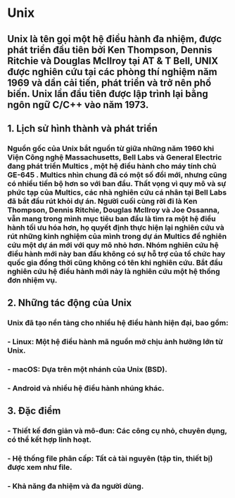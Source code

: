 # Unix
## Unix là tên gọi một hệ điều hành đa nhiệm, được phát triển đầu tiên bởi Ken Thompson, Dennis Ritchie và Douglas McIlroy tại AT & T Bell, UNIX được nghiên cứu tại các phòng thí nghiệm năm 1969 và dần cải tiến, phát triển và trở nên phổ biến. Unix lần đầu tiên được lập trình lại bằng ngôn ngữ C/C++ vào năm 1973.
## 1. Lịch sử hình thành và phát triển
### Nguồn gốc của Unix bắt nguồn từ giữa những năm 1960 khi Viện Công nghệ Massachusetts, Bell Labs và General Electric đang phát triển Multics , một hệ điều hành cho máy tính chủ GE-645 . Multics nhìn chung đã có một số đổi mới, nhưng cũng có nhiều tiến bộ hơn so với ban đầu. Thất vọng vì quy mô và sự phức tạp của Multics, các nhà nghiên cứu cá nhân tại Bell Labs đã bắt đầu rút khỏi dự án. Người cuối cùng rời đi là Ken Thompson, Dennis Ritchie, Douglas McIlroy và Joe Ossanna, vẫn mang trong mình mục tiêu ban đầu là tìm ra một hệ điều hành tối ưu hóa hơn, họ quyết định thực hiện lại nghiên cứu và rút những kinh nghiệm của mình trong dự án Multics để nghiên cứu một dự án mới với quy mô nhỏ hơn. Nhóm nghiên cứu hệ điều hành mới này ban đầu không có sự hỗ trợ của tổ chức hay quốc gia đồng thời cũng không có tên khi nghiên cứu. Bắt đầu nghiên cứu hệ điều hành mới này là nghiên cứu một hệ thống đơn nhiệm vụ.
## 2. Những tác động của Unix
### Unix đã tạo nền tảng cho nhiều hệ điều hành hiện đại, bao gồm:
### - Linux: Một hệ điều hành mã nguồn mở chịu ảnh hưởng lớn từ Unix.
### - macOS: Dựa trên một nhánh của Unix (BSD).
### - Android và nhiều hệ điều hành nhúng khác.
## 3. Đặc điểm
### - Thiết kế đơn giản và mô-đun: Các công cụ nhỏ, chuyên dụng, có thể kết hợp linh hoạt.
### - Hệ thống file phân cấp: Tất cả tài nguyên (tập tin, thiết bị) được xem như file.
### - Khả năng đa nhiệm và đa người dùng.